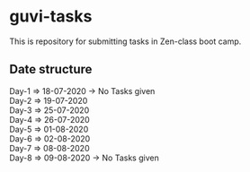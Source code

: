 # guvi-tasks
This is repository for submitting tasks in Zen-class boot camp.

Date structure
--------------

Day-1 => 18-07-2020 -> No Tasks given  
Day-2 => 19-07-2020  
Day-3 => 25-07-2020  
Day-4 => 26-07-2020  
Day-5 => 01-08-2020  
Day-6 => 02-08-2020  
Day-7 => 08-08-2020  
Day-8 => 09-08-2020 -> No Tasks given  